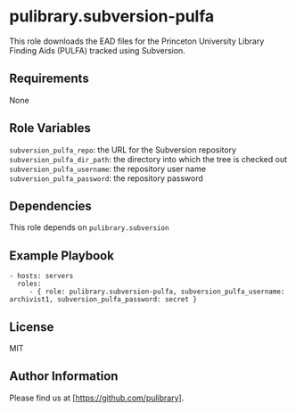 pulibrary.subversion-pulfa
=========

This role downloads the EAD files for the Princeton University Library Finding 
Aids (PULFA) tracked using Subversion.

Requirements
------------

None

Role Variables
--------------

`subversion_pulfa_repo`: the URL for the Subversion repository
`subversion_pulfa_dir_path`: the directory into which the tree is checked out
`subversion_pulfa_username`: the repository user name
`subversion_pulfa_password`: the repository password

Dependencies
------------

This role depends on `pulibrary.subversion`

Example Playbook
----------------

    - hosts: servers
      roles:
         - { role: pulibrary.subversion-pulfa, subversion_pulfa_username: archivist1, subversion_pulfa_password: secret }

License
-------

MIT

Author Information
------------------

Please find us at [https://github.com/pulibrary].
